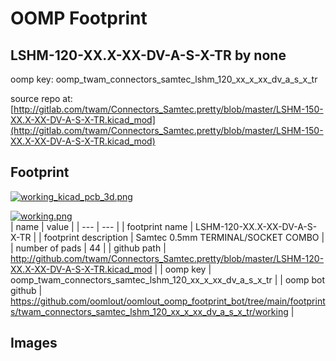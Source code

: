# OOMP Footprint  
## LSHM-120-XX.X-XX-DV-A-S-X-TR  by none  
  
oomp key: oomp_twam_connectors_samtec_lshm_120_xx_x_xx_dv_a_s_x_tr  
  
source repo at: [http://gitlab.com/twam/Connectors_Samtec.pretty/blob/master/LSHM-150-XX.X-XX-DV-A-S-X-TR.kicad_mod](http://gitlab.com/twam/Connectors_Samtec.pretty/blob/master/LSHM-150-XX.X-XX-DV-A-S-X-TR.kicad_mod)  
## Footprint  
  
[![working_kicad_pcb_3d.png](working_kicad_pcb_3d_600.png)](working_kicad_pcb_3d.png)  
  
[![working.png](working_600.png)](working.png)  
| name | value | 
| --- | --- | 
| footprint name | LSHM-120-XX.X-XX-DV-A-S-X-TR | 
| footprint description | Samtec 0.5mm TERMINAL/SOCKET COMBO | 
| number of pads | 44 | 
| github path | http://github.com/twam/Connectors_Samtec.pretty/blob/master/LSHM-120-XX.X-XX-DV-A-S-X-TR.kicad_mod | 
| oomp key | oomp_twam_connectors_samtec_lshm_120_xx_x_xx_dv_a_s_x_tr | 
| oomp bot github | https://github.com/oomlout/oomlout_oomp_footprint_bot/tree/main/footprints/twam_connectors_samtec_lshm_120_xx_x_xx_dv_a_s_x_tr/working | 
## Images  
